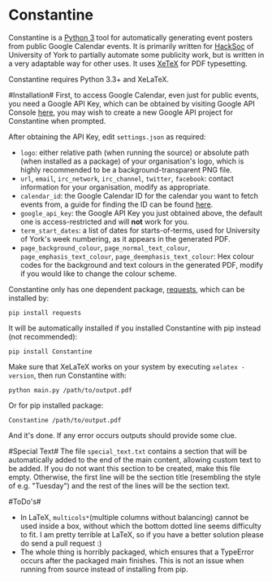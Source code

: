 Constantine
===================
Constantine is a [Python 3](https://www.python.org/downloads/) tool for automatically generating event posters from public Google Calendar events. It is primarily written for [HackSoc](https://hacksoc.org) of University of York to partially automate some publicity work, but is written in a very adaptable way for other uses. It uses [XeTeX](http://xetex.sourceforge.net/) for PDF typesetting.

Constantine requires Python 3.3+ and XeLaTeX.

#Installation#
First, to access Google Calendar, even just for public events, you need a Google API Key, which can be obtained by visiting Google API Console [here](https://console.developers.google.com/apis/credentials), you may wish to create a new Google API project for Constantine when prompted.

After obtaining the API Key, edit `settings.json` as required:
* `logo`: either relative path (when running the source) or absolute path (when installed as a package) of your organisation's logo, which is highly recommended to be a background-transparent PNG file.
* `url`, `email`, `irc_network`, `irc_channel`, `twitter`, `facebook`: contact information for your organisation, modify as appropriate.
* `calendar_id`: the Google Calendar ID for the calendar you want to fetch events from, a guide for finding the ID can be found [here](https://support.appmachine.com/hc/en-us/articles/203645966-Find-your-Google-Calendar-ID-for-the-Events-block).
* `google_api_key`: the Google API Key you just obtained above, the default one is access-restricted and will **not** work for you.
* `term_start_dates`: a list of dates for starts-of-terms, used for University of York's week numbering, as it appears in the generated PDF.
* `page_background_colour`, `page_normal_text_colour`, `page_emphasis_text_colour`, `page_deemphasis_text_colour`: Hex colour codes for the background and text colours in the generated PDF, modify if you would like to change the colour scheme.

Constantine only has one dependent package, [requests](http://docs.python-requests.org/en/master/), which can be installed by:

    pip install requests

It will be automatically installed if you installed Constantine with pip instead (not recommended):

    pip install Constantine

Make sure that XeLaTeX works on your system by executing `xelatex -version`, then run Constantine with:

    python main.py /path/to/output.pdf

Or for pip installed package:

    Constantine /path/to/output.pdf

And it's done. If any error occurs outputs should provide some clue.

#Special Text#
The file `special_text.txt` contains a section that will be automatically added to the end of the main content, allowing custom text to be added. If you do not want this section to be created, make this file empty. Otherwise, the first line will be the section title (resembling the style of e.g. "Tuesday") and the rest of the lines will be the section text.

#ToDo's#
* In LaTeX, `multicols*`(multiple columns without balancing) cannot be used inside a box, without which the bottom dotted line seems difficulty to fit. I am pretty terrible at LaTeX, so if you have a better solution please do send a pull request :)
* The whole thing is horribly packaged, which ensures that a TypeError occurs after the packaged main finishes. This is not an issue when running from source instead of installing from pip.
